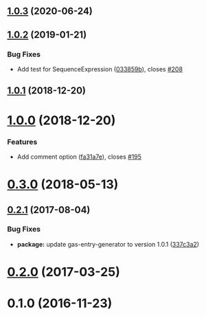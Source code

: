 ## [1.0.3](https://github.com/fossamagna/gas-webpack-plugin/compare/v1.0.2...v1.0.3) (2020-06-24)



## [1.0.2](https://github.com/fossamagna/gas-webpack-plugin/compare/v1.0.1...v1.0.2) (2019-01-21)


### Bug Fixes

* Add test for SequenceExpression ([033859b](https://github.com/fossamagna/gas-webpack-plugin/commit/033859bc1e2c02b6ec8abb4eaa3df436c60b74db)), closes [#208](https://github.com/fossamagna/gas-webpack-plugin/issues/208)



## [1.0.1](https://github.com/fossamagna/gas-webpack-plugin/compare/v1.0.0...v1.0.1) (2018-12-20)



# [1.0.0](https://github.com/fossamagna/gas-webpack-plugin/compare/v0.3.0...v1.0.0) (2018-12-20)


### Features

* Add comment option ([fa31a7e](https://github.com/fossamagna/gas-webpack-plugin/commit/fa31a7e6f3d781463c26a32c3c0d1b40d4a63a31)), closes [#195](https://github.com/fossamagna/gas-webpack-plugin/issues/195)



# [0.3.0](https://github.com/fossamagna/gas-webpack-plugin/compare/0.2.1...v0.3.0) (2018-05-13)



## [0.2.1](https://github.com/fossamagna/gas-webpack-plugin/compare/0.2.0...0.2.1) (2017-08-04)


### Bug Fixes

* **package:** update gas-entry-generator to version 1.0.1 ([337c3a2](https://github.com/fossamagna/gas-webpack-plugin/commit/337c3a2a75a6e83ef0c47e1f92ab3be2471421a2))



# [0.2.0](https://github.com/fossamagna/gas-webpack-plugin/compare/0.1.0...0.2.0) (2017-03-25)



# 0.1.0 (2016-11-23)



